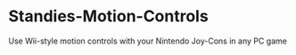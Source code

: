 # Standies-Motion-Controls
Use Wii-style motion controls with your Nintendo Joy-Cons in any PC game
